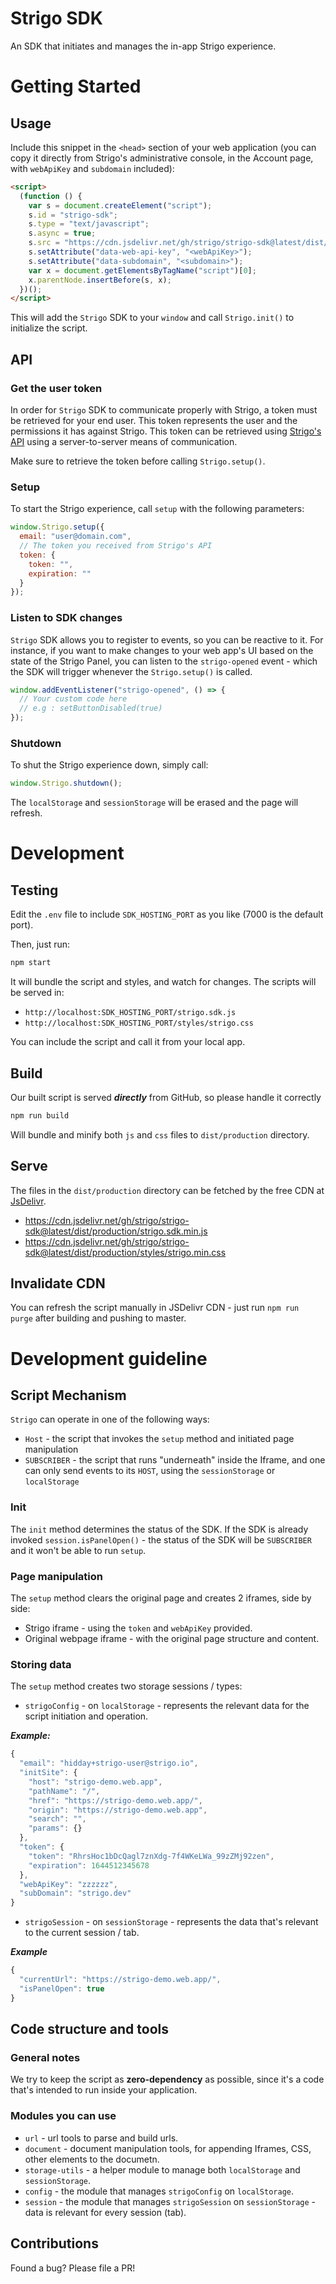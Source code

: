 # Strigo SDK

An SDK that initiates and manages the in-app Strigo experience.

# Getting Started

## Usage

Include this snippet in the `<head>` section of your web application (you can copy it directly from Strigo's administrative console, in the Account page, with `webApiKey` and `subdomain` included):

```html
<script>
  (function () {
    var s = document.createElement("script");
    s.id = "strigo-sdk";
    s.type = "text/javascript";
    s.async = true;
    s.src = "https://cdn.jsdelivr.net/gh/strigo/strigo-sdk@latest/dist/production/strigo.sdk.min.js";
    s.setAttribute("data-web-api-key", "<webApiKey>");
    s.setAttribute("data-subdomain", "<subdomain>");
    var x = document.getElementsByTagName("script")[0];
    x.parentNode.insertBefore(s, x);
  })();
</script>
```

This will add the `Strigo` SDK to your `window` and call `Strigo.init()` to initialize the script.

## API

### Get the user token

In order for `Strigo` SDK to communicate properly with Strigo, a token must be retrieved for your end user.
This token represents the user and the permissions it has against Strigo.
This token can be retrieved using [Strigo's API](https://docs.strigo.io/#sdk-user-token) using a server-to-server means of communication.

Make sure to retrieve the token before calling `Strigo.setup()`.

### Setup

To start the Strigo experience, call `setup` with the following parameters:

```js
window.Strigo.setup({
  email: "user@domain.com",
  // The token you received from Strigo's API
  token: {
    token: "",
    expiration: ""
  }
});
```

### Listen to SDK changes

`Strigo` SDK allows you to register to events, so you can be reactive to it.
For instance, if you want to make changes to your web app's UI based on the state of the Strigo Panel, you can listen to the `strigo-opened` event - which the SDK will trigger whenever the `Strigo.setup()` is called.

```js
window.addEventListener("strigo-opened", () => {
  // Your custom code here
  // e.g : setButtonDisabled(true)
});
```

### Shutdown

To shut the Strigo experience down, simply call:

```js
window.Strigo.shutdown();
```

The `localStorage` and `sessionStorage` will be erased and the page will refresh.

# Development

## Testing

Edit the `.env` file to include `SDK_HOSTING_PORT` as you like (7000 is the default port).

Then, just run:

```sh
npm start
```

It will bundle the script and styles, and watch for changes.
The scripts will be served in:

- `http://localhost:SDK_HOSTING_PORT/strigo.sdk.js`
- `http://localhost:SDK_HOSTING_PORT/styles/strigo.css`

You can include the script and call it from your local app.

## Build

Our built script is served **_directly_** from GitHub, so please handle it correctly

```sh
npm run build
```

Will bundle and minify both `js` and `css` files to `dist/production` directory.

## Serve

The files in the `dist/production` directory can be fetched by the free CDN at [JsDelivr](https://www.jsdelivr.com/).

- https://cdn.jsdelivr.net/gh/strigo/strigo-sdk@latest/dist/production/strigo.sdk.min.js
- https://cdn.jsdelivr.net/gh/strigo/strigo-sdk@latest/dist/production/styles/strigo.min.css

## Invalidate CDN

You can refresh the script manually in JSDelivr CDN - just run `npm run purge` after building and pushing to master.

# Development guideline

## Script Mechanism

`Strigo` can operate in one of the following ways:

- `Host` - the script that invokes the `setup` method and initiated page manipulation
- `SUBSCRIBER` - the script that runs "underneath" inside the Iframe, and one can only send events to its `HOST`, using the `sessionStorage` or `localStorage`

### Init

The `init` method determines the status of the SDK. If the SDK is already invoked `session.isPanelOpen()` - the status of the SDK will be `SUBSCRIBER` and it won't be able to run `setup`.

### Page manipulation

The `setup` method clears the original page and creates 2 iframes, side by side:

- Strigo iframe - using the `token` and `webApiKey` provided.
- Original webpage iframe - with the original page structure and content.

### Storing data

The `setup` method creates two storage sessions / types:

- `strigoConfig` - on `localStorage` - represents the relevant data for the script initiation and operation.

**_Example:_**

```js
{
  "email": "hidday+strigo-user@strigo.io",
  "initSite": {
    "host": "strigo-demo.web.app",
    "pathName": "/",
    "href": "https://strigo-demo.web.app/",
    "origin": "https://strigo-demo.web.app",
    "search": "",
    "params": {}
  },
  "token": {
    "token": "RhrsHoc1bDcQagl7znXdg-7f4WKeLWa_99zZMj92zen",
    "expiration": 1644512345678
  },
  "webApiKey": "zzzzzz",
  "subDomain": "strigo.dev"
}
```

- `strigoSession` - on `sessionStorage` - represents the data that's relevant to the current session / tab.

**_Example_**

```js
{
  "currentUrl": "https://strigo-demo.web.app/",
  "isPanelOpen": true
}
```

## Code structure and tools

### General notes

We try to keep the script as **zero-dependency** as possible, since it's a code that's intended to run inside your application.

### Modules you can use

- `url` - url tools to parse and build urls.
- `document` - document manipulation tools, for appending Iframes, CSS, other elements to the documetn.
- `storage-utils` - a helper module to manage both `localStorage` and `sessionStorage`.
- `config` - the module that manages `strigoConfig` on `localStorage`.
- `session` - the module that manages `strigoSession` on `sessionStorage` - data is relevant for every session (tab).

## Contributions

Found a bug? Please file a PR!
